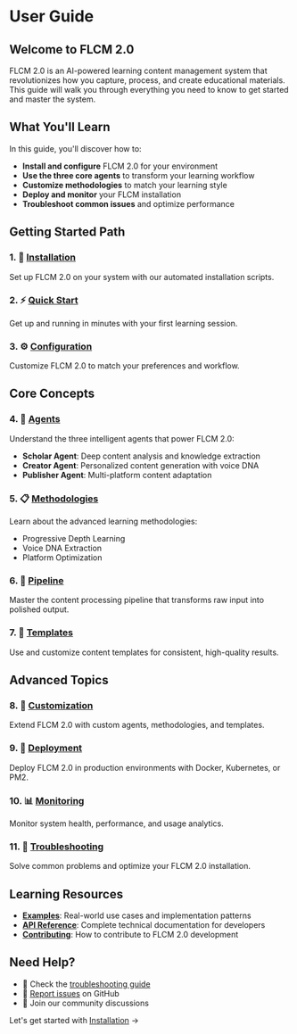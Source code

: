 # User Guide

## Welcome to FLCM 2.0

FLCM 2.0 is an AI-powered learning content management system that revolutionizes how you capture, process, and create educational materials. This guide will walk you through everything you need to know to get started and master the system.

## What You'll Learn

In this guide, you'll discover how to:

- **Install and configure** FLCM 2.0 for your environment
- **Use the three core agents** to transform your learning workflow
- **Customize methodologies** to match your learning style
- **Deploy and monitor** your FLCM installation
- **Troubleshoot common issues** and optimize performance

## Getting Started Path

### 1. 🚀 [Installation](/guide/installation)
Set up FLCM 2.0 on your system with our automated installation scripts.

### 2. ⚡ [Quick Start](/guide/quick-start)
Get up and running in minutes with your first learning session.

### 3. ⚙️ [Configuration](/guide/configuration)
Customize FLCM 2.0 to match your preferences and workflow.

## Core Concepts

### 4. 🤖 [Agents](/guide/agents)
Understand the three intelligent agents that power FLCM 2.0:
- **Scholar Agent**: Deep content analysis and knowledge extraction
- **Creator Agent**: Personalized content generation with voice DNA
- **Publisher Agent**: Multi-platform content adaptation

### 5. 📋 [Methodologies](/guide/methodologies)
Learn about the advanced learning methodologies:
- Progressive Depth Learning
- Voice DNA Extraction
- Platform Optimization

### 6. 🔄 [Pipeline](/guide/pipeline)
Master the content processing pipeline that transforms raw input into polished output.

### 7. 📄 [Templates](/guide/templates)
Use and customize content templates for consistent, high-quality results.

## Advanced Topics

### 8. 🎨 [Customization](/guide/customization)
Extend FLCM 2.0 with custom agents, methodologies, and templates.

### 9. 🚀 [Deployment](/guide/deployment)
Deploy FLCM 2.0 in production environments with Docker, Kubernetes, or PM2.

### 10. 📊 [Monitoring](/guide/monitoring)
Monitor system health, performance, and usage analytics.

### 11. 🔧 [Troubleshooting](/guide/troubleshooting)
Solve common problems and optimize your FLCM 2.0 installation.

## Learning Resources

- **[Examples](/examples/)**: Real-world use cases and implementation patterns
- **[API Reference](/api/)**: Complete technical documentation for developers
- **[Contributing](/contributing/)**: How to contribute to FLCM 2.0 development

## Need Help?

- 📖 Check the [troubleshooting guide](/guide/troubleshooting)
- 🐛 [Report issues](https://github.com/Sheldon-92/FLCM-Method/issues) on GitHub
- 💬 Join our community discussions

Let's get started with [Installation](/guide/installation) →